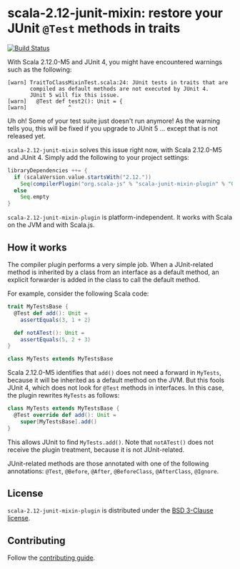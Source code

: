 # scala-2.12-junit-mixin: restore your JUnit `@Test` methods in traits

[![Build Status](https://travis-ci.org/scala-js/scala-2.12-junit-mixin-plugin.svg?branch=master)](https://travis-ci.org/scala-js/scala-2.12-junit-mixin-plugin)

With Scala 2.12.0-M5 and JUnit 4, you might have encountered warnings such as the following:

    [warn] TraitToClassMixinTest.scala:24: JUnit tests in traits that are
           compiled as default methods are not executed by JUnit 4.
           JUnit 5 will fix this issue.
    [warn]   @Test def test2(): Unit = {
    [warn]             ^

Uh oh! Some of your test suite just doesn't run anymore!
As the warning tells you, this will be fixed if you upgrade to JUnit 5 ... except that is not released yet.

`scala-2.12-junit-mixin` solves this issue right now, with Scala 2.12.0-M5 and JUnit 4.
Simply add the following to your project settings:

```scala
libraryDependencies ++= {
  if (scalaVersion.value.startsWith("2.12."))
    Seq(compilerPlugin("org.scala-js" % "scala-junit-mixin-plugin" % "0.1.0" cross CrossVersion.full))
  else
    Seq.empty
}
```

`scala-2.12-junit-mixin-plugin` is platform-independent.
It works with Scala on the JVM and with Scala.js.

## How it works

The compiler plugin performs a very simple job.
When a JUnit-related method is inherited by a class from an interface as a
default method, an explicit forwarder is added in the class to call the default
method.

For example, consider the following Scala code:

```scala
trait MyTestsBase {
  @Test def add(): Unit =
    assertEquals(3, 1 + 2)

  def notATest(): Unit =
    assertEquals(5, 2 + 3)
}

class MyTests extends MyTestsBase
```

Scala 2.12.0-M5 identifies that `add()` does not need a forward in `MyTests`,
because it will be inherited as a default method on the JVM.
But this fools JUnit 4, which does not look for `@Test` methods in interfaces.
In this case, the plugin rewrites `MyTests` as follows:

```scala
class MyTests extends MyTestsBase {
  @Test override def add(): Unit =
    super[MyTestsBase].add()
}
```

This allows JUnit to find `MyTests.add()`.
Note that `notATest()` does not receive the plugin treatment, because it is not
JUnit-related.

JUnit-related methods are those annotated with one of the following annotations:
`@Test`, `@Before`, `@After`, `@BeforeClass`, `@AfterClass`, `@Ignore`.

## License

`scala-2.12-junit-mixin-plugin` is distributed under the
[BSD 3-Clause license](./LICENSE.txt).

## Contributing

Follow the [contributing guide](./CONTRIBUTING.md).
